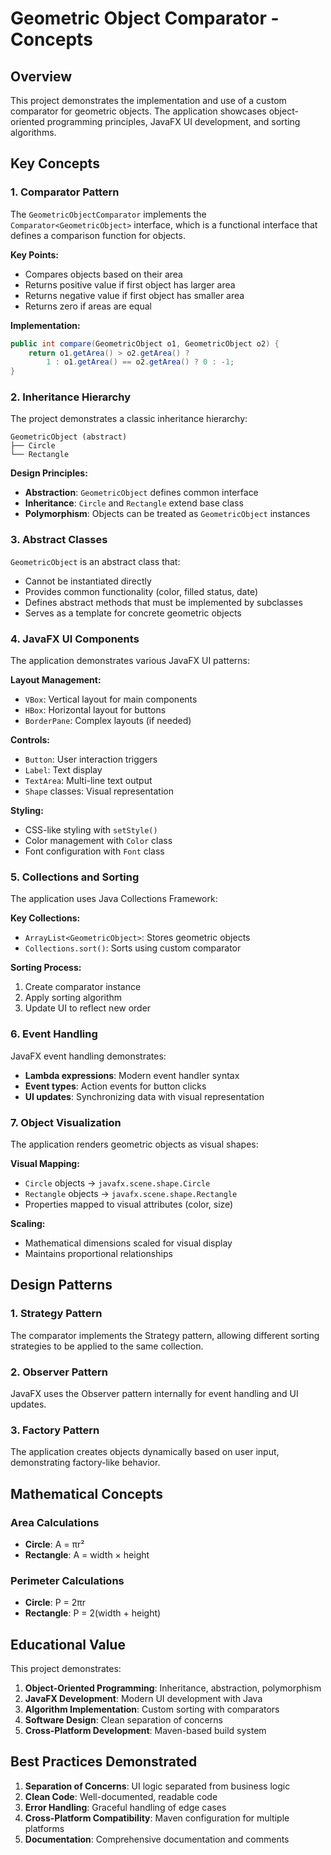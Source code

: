 # Geometric Object Comparator - Concepts

## Overview

This project demonstrates the implementation and use of a custom comparator for geometric objects. The application showcases object-oriented programming principles, JavaFX UI development, and sorting algorithms.

## Key Concepts

### 1. Comparator Pattern

The `GeometricObjectComparator` implements the `Comparator<GeometricObject>` interface, which is a functional interface that defines a comparison function for objects.

**Key Points:**
- Compares objects based on their area
- Returns positive value if first object has larger area
- Returns negative value if first object has smaller area
- Returns zero if areas are equal

**Implementation:**
```java
public int compare(GeometricObject o1, GeometricObject o2) {
    return o1.getArea() > o2.getArea() ? 
        1 : o1.getArea() == o2.getArea() ? 0 : -1;
}
```

### 2. Inheritance Hierarchy

The project demonstrates a classic inheritance hierarchy:

```
GeometricObject (abstract)
├── Circle
└── Rectangle
```

**Design Principles:**
- **Abstraction**: `GeometricObject` defines common interface
- **Inheritance**: `Circle` and `Rectangle` extend base class
- **Polymorphism**: Objects can be treated as `GeometricObject` instances

### 3. Abstract Classes

`GeometricObject` is an abstract class that:
- Cannot be instantiated directly
- Provides common functionality (color, filled status, date)
- Defines abstract methods that must be implemented by subclasses
- Serves as a template for concrete geometric objects

### 4. JavaFX UI Components

The application demonstrates various JavaFX UI patterns:

**Layout Management:**
- `VBox`: Vertical layout for main components
- `HBox`: Horizontal layout for buttons
- `BorderPane`: Complex layouts (if needed)

**Controls:**
- `Button`: User interaction triggers
- `Label`: Text display
- `TextArea`: Multi-line text output
- `Shape` classes: Visual representation

**Styling:**
- CSS-like styling with `setStyle()`
- Color management with `Color` class
- Font configuration with `Font` class

### 5. Collections and Sorting

The application uses Java Collections Framework:

**Key Collections:**
- `ArrayList<GeometricObject>`: Stores geometric objects
- `Collections.sort()`: Sorts using custom comparator

**Sorting Process:**
1. Create comparator instance
2. Apply sorting algorithm
3. Update UI to reflect new order

### 6. Event Handling

JavaFX event handling demonstrates:
- **Lambda expressions**: Modern event handler syntax
- **Event types**: Action events for button clicks
- **UI updates**: Synchronizing data with visual representation

### 7. Object Visualization

The application renders geometric objects as visual shapes:

**Visual Mapping:**
- `Circle` objects → `javafx.scene.shape.Circle`
- `Rectangle` objects → `javafx.scene.shape.Rectangle`
- Properties mapped to visual attributes (color, size)

**Scaling:**
- Mathematical dimensions scaled for visual display
- Maintains proportional relationships

## Design Patterns

### 1. Strategy Pattern
The comparator implements the Strategy pattern, allowing different sorting strategies to be applied to the same collection.

### 2. Observer Pattern
JavaFX uses the Observer pattern internally for event handling and UI updates.

### 3. Factory Pattern
The application creates objects dynamically based on user input, demonstrating factory-like behavior.

## Mathematical Concepts

### Area Calculations
- **Circle**: A = πr²
- **Rectangle**: A = width × height

### Perimeter Calculations
- **Circle**: P = 2πr
- **Rectangle**: P = 2(width + height)

## Educational Value

This project demonstrates:
1. **Object-Oriented Programming**: Inheritance, abstraction, polymorphism
2. **JavaFX Development**: Modern UI development with Java
3. **Algorithm Implementation**: Custom sorting with comparators
4. **Software Design**: Clean separation of concerns
5. **Cross-Platform Development**: Maven-based build system

## Best Practices Demonstrated

1. **Separation of Concerns**: UI logic separated from business logic
2. **Clean Code**: Well-documented, readable code
3. **Error Handling**: Graceful handling of edge cases
4. **Cross-Platform Compatibility**: Maven configuration for multiple platforms
5. **Documentation**: Comprehensive documentation and comments 